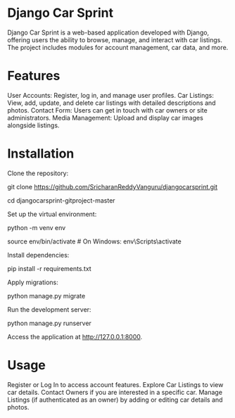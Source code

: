 ﻿
# Django Car Sprint

Django Car Sprint is a web-based application developed with Django, offering users the ability to browse, manage, and interact with car listings. The project includes modules for account management, car data, and more.

# Features

User Accounts: Register, log in, and manage user profiles.
Car Listings: View, add, update, and delete car listings with detailed descriptions and photos.
Contact Form: Users can get in touch with car owners or site administrators.
Media Management: Upload and display car images alongside listings.

# Installation

Clone the repository:

git clone https://github.com/SricharanReddyVanguru/djangocarsprint.git

cd djangocarsprint-gitproject-master

Set up the virtual environment:

python -m venv env

source env/bin/activate  # On Windows: env\Scripts\activate

Install dependencies:



pip install -r requirements.txt

Apply migrations:

python manage.py migrate

Run the development server:

python manage.py runserver

Access the application at http://127.0.0.1:8000.

# Usage

Register or Log In to access account features.
Explore Car Listings to view car details.
Contact Owners if you are interested in a specific car.
Manage Listings (if authenticated as an owner) by adding or editing car details and photos.
